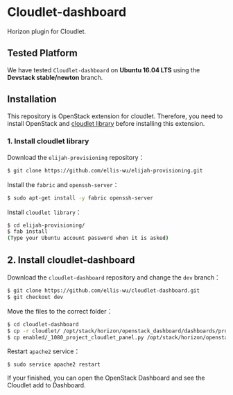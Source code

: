 # Cloudlet-dashboard
Horizon plugin for Cloudlet.


## Tested Platform
We have tested `Cloudlet-dashboard` on **Ubuntu 16.04 LTS** using the **Devstack stable/newton** branch.

## Installation
This repository is OpenStack extension for cloudlet. Therefore, you need to install OpenStack and [cloudlet library](https://github.com/cmusatyalab/elijah-provisioning) before installing this extension.

### 1. Install cloudlet library
Download the `elijah-provisioning` repository：
```sh
$ git clone https://github.com/ellis-wu/elijah-provisioning.git
```

Install the `fabric` and `openssh-server`：
```sh
$ sudo apt-get install -y fabric openssh-server
```

Install `cloudlet library`：
```sh
$ cd elijah-provisioning/
$ fab install
(Type your Ubuntu account password when it is asked)
```

## 2. Install cloudlet-dashboard
Download the `cloudlet-dashboard` repository and change the `dev` branch：
```sh
$ git clone https://github.com/ellis-wu/cloudlet-dashboard.git
$ git checkout dev
```

Move the files to the correct folder：
```sh
$ cd cloudlet-dashboard
$ cp -r cloudlet/ /opt/stack/horizon/openstack_dashboard/dashboards/project/
$ cp enabled/_1080_project_cloudlet_panel.py /opt/stack/horizon/openstack_dashboard/enabled/
```

Restart `apache2` service：
```sh
$ sudo service apache2 restart
```

If your finished, you can open the OpenStack Dashboard and see the Cloudlet add to Dashboard.
